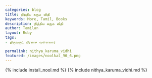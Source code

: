 ```yaml
---  
categories: blog  
title: நித்திய கரும விதி
keywords: More, Tamil, Books  
description: நித்திய கரும விதி
author: Tamilan  
layout: Ruby  
tags:     
- திருவருட் பிரகாச வள்ளலார்

permalink: nithya_karuma_vidhi  
featured: /images/noolkal_96_6.png  
---  
```

{% include install_nool.md %} 
{% include nithya_karuma_vidhi.md %} 
